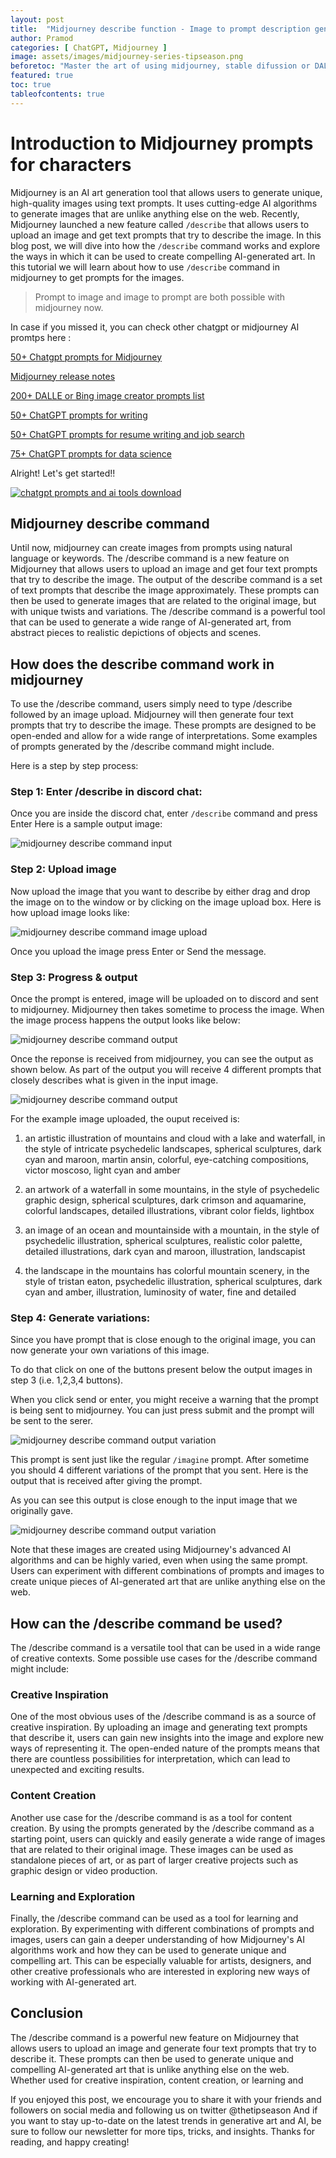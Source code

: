 ```yaml
---
layout: post
title:  "Midjourney describe function - Image to prompt description generator"
author: Pramod
categories: [ ChatGPT, Midjourney ]
image: assets/images/midjourney-series-tipseason.png
beforetoc: "Master the art of using midjourney, stable difussion or DALL-E-2 with creative realistic photo like images."
featured: true
toc: true
tableofcontents: true
---
```


# Introduction to Midjourney prompts for characters 

Midjourney is an AI art generation tool that allows users to generate unique, high-quality images using text prompts. It
uses cutting-edge AI algorithms to generate images that are unlike anything else on the web. Recently, Midjourney
launched a new feature called `/describe` that allows users to upload an image and get text prompts that try to describe
the image. In this blog post, we will dive into how the `/describe` command works and explore the ways in which it can be
used to create compelling AI-generated art. In this tutorial we will learn about how to use `/describe` command in midjourney 
to get prompts for the images. 

> Prompt to image and image to prompt are both possible with midjourney now.

In case if you missed it, you can check other chatgpt or midjourney AI promtps here :


[50+ Chatgpt prompts for Midjourney](/chatgpt-prompts-for-midjourney/)

[Midjourney release notes](/midjourney-release-notes/)

[200+ DALLE or Bing image creator prompts list](/dalle-bing-image-prompt-ideas/)

[50+ ChatGPT prompts for writing](/chatgpt-prompts-for-writing/)

[50+ ChatGPT prompts for resume writing and job search](/chatgpt-prompts-for-resume/)

[75+ ChatGPT prompts for data science](/chatgpt-prompts-for-data-science/)

Alright! Let's get started!!

<a href="https://etsy.me/3ljbdQ3"><img src="/assets/images/chatgpt-prompts-ai-tools-1000.jpg" alt="chatgpt prompts and ai tools download" class="img-fluid"></a>


## Midjourney describe command

Until now, midjourney can create images from prompts using natural language or keywords. The /describe command is a new
feature on Midjourney that allows users to upload an image and get four text prompts that try to describe the image. The
output of the describe command is a set of text prompts that describe the image approximately. These prompts can then be
used to generate images that are related to the original image, but with unique twists and variations. The /describe
command is a powerful tool that can be used to generate a wide range of AI-generated art, from abstract pieces to
realistic depictions of objects and scenes.

## How does the describe command work in midjourney 

To use the /describe command, users simply need to type /describe followed by an image upload. Midjourney will then
generate four text prompts that try to describe the image. These prompts are designed to be open-ended and allow for a
wide range of interpretations. Some examples of prompts generated by the /describe command might include. 

Here is a step by step process: 

### Step 1: Enter /describe in discord chat: 
Once you are inside the discord chat, enter `/describe` command and press Enter
Here is a sample output image: 

<img src="/assets/images/midjourney-describe-input.png" class="img-fluid" alt="midjourney describe command input">

### Step 2: Upload image 

Now upload the image that you want to describe by either drag and drop the image on to the window or by clicking on the image upload box. 
Here is how upload image looks like: 

<img src="/assets/images/midjourney-describe-image-upload.png" class="img-fluid" alt="midjourney describe command image upload">

Once you upload the image press Enter or Send the message. 

### Step 3: Progress & output 
Once the prompt is entered, image will be uploaded on to discord and sent to midjourney. 
Midjourney then takes sometime to process the image. When the image process happens the output looks like below: 

<img src="/assets/images/midjourney-describe-progress.png" class="img-fluid" alt="midjourney describe command output">

Once the reponse is received from midjourney, you can see the output as shown below. 
As part of the output you will receive 4 different prompts that closely describes what is given in the input image. 

<img src="/assets/images/midjourney-describe-output.png" class="img-fluid" alt="midjourney describe command output">

For the example image uploaded, the ouput received is: 

1. an artistic illustration of mountains and cloud with a lake and waterfall, in the style of intricate psychedelic
   landscapes, spherical sculptures, dark cyan and maroon, martin ansin, colorful, eye-catching compositions, victor
   moscoso, light cyan and amber

2. an artwork of a waterfall in some mountains, in the style of psychedelic graphic design, spherical sculptures, dark
   crimson and aquamarine, colorful landscapes, detailed illustrations, vibrant color fields, lightbox

3. an image of an ocean and mountainside with a mountain, in the style of psychedelic illustration, spherical
   sculptures, realistic color palette, detailed illustrations, dark cyan and maroon, illustration, landscapist

4. the landscape in the mountains has colorful mountain scenery, in the style of tristan eaton, psychedelic
   illustration, spherical sculptures, dark cyan and amber, illustration, luminosity of water, fine and detailed


### Step 4: Generate variations: 
Since you have prompt that is close enough to the original image, you can now generate your own variations of this image. 

To do that click on one of the buttons present below the output images in step 3 (i.e. 1,2,3,4 buttons). 

When you click send or enter, you might receive a warning that the prompt is being sent to midjourney. You can just press submit and the prompt will be sent to the serer. 

<img src="/assets/images/midjourney-describe-warning.png" class="img-fluid" alt="midjourney describe command output variation">

This prompt is sent just like the regular `/imagine` prompt. 
After sometime you should 4 different variations of the prompt that you sent. Here is the output that is received after giving the prompt. 

As you can see this output is close enough to the input image that we originally gave. 

<img src="/assets/images/midjourney-output-variation.png" class="img-fluid" alt="midjourney describe command output variation">

Note that these images are created using Midjourney's advanced AI algorithms and can be highly varied, even
when using the same prompt. Users can experiment with different combinations of prompts and images to create unique
pieces of AI-generated art that are unlike anything else on the web.


## How can the /describe command be used?
The /describe command is a versatile tool that can be used in a wide range of creative contexts. Some possible use cases for the /describe command might include:

### Creative Inspiration
One of the most obvious uses of the /describe command is as a source of creative inspiration. By uploading an image and generating text prompts that describe it, users can gain new insights into the image and explore new ways of representing it. The open-ended nature of the prompts means that there are countless possibilities for interpretation, which can lead to unexpected and exciting results.

### Content Creation
Another use case for the /describe command is as a tool for content creation. By using the prompts generated by the /describe command as a starting point, users can quickly and easily generate a wide range of images that are related to their original image. These images can be used as standalone pieces of art, or as part of larger creative projects such as graphic design or video production.

### Learning and Exploration
Finally, the /describe command can be used as a tool for learning and exploration. By experimenting with different combinations of prompts and images, users can gain a deeper understanding of how Midjourney's AI algorithms work and how they can be used to generate unique and compelling art. This can be especially valuable for artists, designers, and other creative professionals who are interested in exploring new ways of working with AI-generated art.

## Conclusion

The /describe command is a powerful new feature on Midjourney that allows users to upload an image and generate four
text prompts that try to describe it. These prompts can then be used to generate unique and compelling AI-generated art
that is unlike anything else on the web. Whether used for creative inspiration, content creation, or learning and

If you enjoyed this post, we encourage you to share it with your friends and followers on social media and following us
on twitter @thetipseason And if you want to stay up-to-date on the latest trends in generative art and AI, be sure to
follow our newsletter for more tips, tricks, and insights. Thanks for reading, and happy creating!
